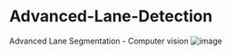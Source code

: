 # Advanced-Lane-Detection
Advanced Lane Segmentation - Computer vision
![image](https://github.com/user-attachments/assets/aa5979da-137e-4677-937f-60a57aabc9d1)
